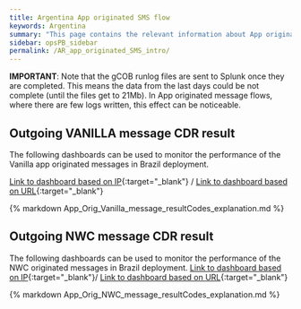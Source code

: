 ```yaml
---
title: Argentina App originated SMS flow
keywords: Argentina
summary: "This page contains the relevant information about App originated SMS flow in Argentina"
sidebar: opsPB_sidebar
permalink: /AR_app_originated_SMS_intro/
---
```


**IMPORTANT**: Note that the gCOB runlog files are sent to Splunk once they are completed. This means the data from the last days could be not complete (until the files get to 21Mb). In App originated message flows, where there are few logs written, this effect can be noticeable.

## Outgoing VANILLA message CDR result

The following dashboards can be used to monitor the performance of the Vanilla app originated messages in Brazil deployment.

[Link to dashboard based on IP](){:target="_blank"} / [Link to dashboard based on URL](https://mia-splunk.tefcomms.com){:target="_blank"}

{% markdown App_Orig_Vanilla_message_resultCodes_explanation.md %}

## Outgoing NWC message CDR result

The following dashboards can be used to monitor the performance of the NWC originated messages in Brazil deployment.
[Link to dashboard based on IP](){:target="_blank"}/ [Link to dashboard based on URL](https://mia-splunk.tefcomms.com/){:target="_blank"}

{% markdown App_Orig_NWC_message_resultCodes_explanation.md %}
